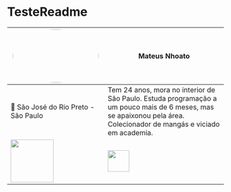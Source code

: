 # TesteReadme


<img src="https://avatars.githubusercontent.com/u/40778373?v=4" style="border-radius: 50% !important" width="200px" height="124px">| **Mateus Nhoato**
--|--
📍 São José do Rio Preto - São Paulo  | Tem 24 anos, mora no interior de São Paulo. Estuda programação a um pouco mais de 6 meses, mas se apaixonou pela área. Colecionador de mangás e viciado em academia.
<a href="https://github.com/MateusNhoato"><img src="https://logosmarcas.net/wp-content/uploads/2020/12/GitHub-Logo.png" width="100px"></a>| <a href="https://www.linkedin.com/notifications/?filter=all"><img src="https://cdn-icons-png.flaticon.com/512/174/174857.png" width="50px"> </a>
